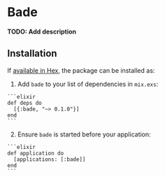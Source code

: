 # Bade

**TODO: Add description**

## Installation

If [available in Hex](https://hex.pm/docs/publish), the package can be installed as:

  1. Add `bade` to your list of dependencies in `mix.exs`:

    ```elixir
    def deps do
      [{:bade, "~> 0.1.0"}]
    end
    ```

  2. Ensure `bade` is started before your application:

    ```elixir
    def application do
      [applications: [:bade]]
    end
    ```

